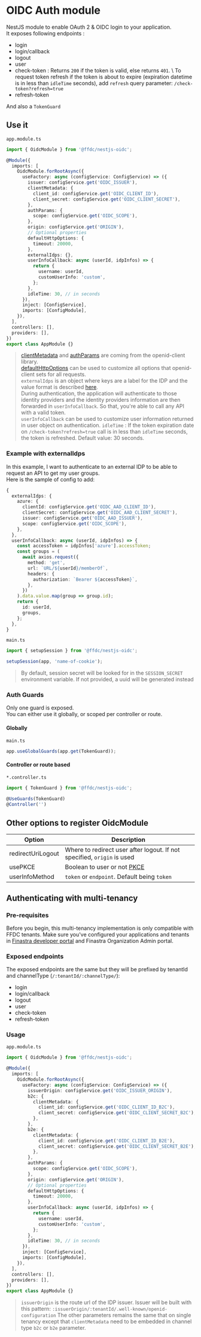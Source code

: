 # OIDC Auth module

NestJS module to enable OAuth 2 & OIDC login to your application.\
It exposes following endpoints :

- login
- login/callback
- logout
- user
- check-token : Returns `200` if the token is valid, else returns `401`. \ To request token refresh if the token is about to expire (expiration datetime is in less than `idleTime` seconds), add `refresh` query parameter: `/check-token?refresh=true`
- refresh-token

And also a `TokenGuard`

## Use it

`app.module.ts`

```typescript
import { OidcModule } from '@ffdc/nestjs-oidc';

@Module({
  imports: [
    OidcModule.forRootAsync({
      useFactory: async (configService: ConfigService) => ({
        issuer: configService.get('OIDC_ISSUER'),
        clientMetadata: {
          client_id: configService.get('OIDC_CLIENT_ID'),
          client_secret: configService.get('OIDC_CLIENT_SECRET'),
        },
        authParams: {
          scope: configService.get('OIDC_SCOPE'),
        },
        origin: configService.get('ORIGIN'),
        // Optional properties
        defaultHttpOptions: {
          timeout: 20000,
        },
        externalIdps: {},
        userInfoCallback: async (userId, idpInfos) => {
          return {
            username: userId,
            customUserInfo: 'custom',
          };
        },
        idleTime: 30, // in seconds
      }),
      inject: [ConfigService],
      imports: [ConfigModule],
    }),
  ],
  controllers: [],
  providers: [],
})
export class AppModule {}
```

> [clientMetadata](https://github.com/panva/node-openid-client/blob/master/docs/README.md#new-clientmetadata-jwks-options) and [authParams](https://github.com/panva/node-openid-client/blob/master/docs/README.md#clientauthorizationurlparameters) are coming from the openid-client library. \
> [defaultHttpOptions](https://github.com/panva/node-openid-client/blob/master/docs/README.md#customizing-http-requests) can be used to customize all options that openid-client sets for all requests. \
> `externalIdps` is an object where keys are a label for the IDP and the value format is described [here](src\interfaces\oidc-module-options.interface.ts). \
> During authentication, the application will authenticate to those identity providers and the identity providers information are then forwarded in `userInfoCallback`. So that, you're able to call any API with a valid token. \
> `userInfoCallback` can be used to customize user information returned in user object on authentication.
> `idleTime` : If the token expiration date on `/check-token?refresh=true` call is in less than `idleTime` seconds, the token is refreshed. Default value: 30 seconds.

### Example with externalIdps

In this example, I want to authenticate to an external IDP to be able to request an API to get my user groups. \
Here is the sample of config to add:

```typescript
{
  externalIdps: {
    azure: {
      clientId: configService.get('OIDC_AAD_CLIENT_ID'),
      clientSecret: configService.get('OIDC_AAD_CLIENT_SECRET'),
      issuer: configService.get('OIDC_AAD_ISSUER'),
      scope: configService.get('OIDC_SCOPE'),
    },
  },
  userInfoCallback: async (userId, idpInfos) => {
    const accessToken = idpInfos['azure'].accessToken;
    const groups = (
      await axios.request({
        method: 'get',
        url: `URL/${userId}/memberOf`,
        headers: {
          authorization: `Bearer ${accessToken}`,
        },
      })
    ).data.value.map(group => group.id);
    return {
      id: userId,
      groups,
    };
  },
}
```

`main.ts`

```typescript
import { setupSession } from '@ffdc/nestjs-oidc';

setupSession(app, 'name-of-cookie');
```

> By default, session secret will be looked for in the `SESSION_SECRET` environment variable. If not provided, a uuid will be generated instead

### Auth Guards

Only one guard is exposed. \
You can either use it globally, or scoped per controller or route.

#### Globally

`main.ts`

```typescript
app.useGlobalGuards(app.get(TokenGuard));
```

#### Controller or route based

`*.controller.ts`

```typescript
import { TokenGuard } from '@ffdc/nestjs-oidc';

@UseGuards(TokenGuard)
@Controller('')
```

## Other options to register OidcModule

| Option            | Description                                                             |
| ----------------- | ----------------------------------------------------------------------- |
| redirectUriLogout | Where to redirect user after logout. If not specified, `origin` is used |
| usePKCE           | Boolean to user or not [PKCE](https://oauth.net/2/pkce/)                |
| userInfoMethod    | `token` or `endpoint`. Default being `token`                            |

## Authenticating with multi-tenancy

### Pre-requisites

Before you begin, this multi-tenancy implementation is only compatible with FFDC tenants.
Make sure you've configured your applications and tenants in [Finastra developer portal](https://developer.fusionfabric.cloud/) and Finastra Organization Admin portal.

### Exposed endpoints

The exposed endpoints are the same but they will be prefixed by tenantId and channelType (`/:tenantId/:channelType/`):

- login
- login/callback
- logout
- user
- check-token
- refresh-token

### Usage

`app.module.ts`

```typescript
import { OidcModule } from '@ffdc/nestjs-oidc';

@Module({
  imports: [
    OidcModule.forRootAsync({
      useFactory: async (configService: ConfigService) => ({
        issuerOrigin: configService.get('OIDC_ISSUER_ORIGIN'),
        b2c: {
          clientMetadata: {
            client_id: configService.get('OIDC_CLIENT_ID_B2C'),
            client_secret: configService.get('OIDC_CLIENT_SECRET_B2C'),
          },
        },
        b2e: {
          clientMetadata: {
            client_id: configService.get('OIDC_CLIENT_ID_B2E'),
            client_secret: configService.get('OIDC_CLIENT_SECRET_B2E'),
          },
        },
        authParams: {
          scope: configService.get('OIDC_SCOPE'),
        },
        origin: configService.get('ORIGIN'),
        // Optional properties
        defaultHttpOptions: {
          timeout: 20000,
        },
        userInfoCallback: async (userId, idpInfos) => {
          return {
            username: userId,
            customUserInfo: 'custom',
          };
        },
        idleTime: 30, // in seconds
      }),
      inject: [ConfigService],
      imports: [ConfigModule],
    }),
  ],
  controllers: [],
  providers: [],
})
export class AppModule {}
```

> `issuerOrigin` is the route url of the IDP issuer. Issuer will be built with this pattern: `:issuerOrigin/:tenantId/.well-known/openid-configuration`
> The other parameters remains the same that on single tenancy except that `clientMetadata` need to be embedded in channel type `b2c` or `b2e` parameter.
